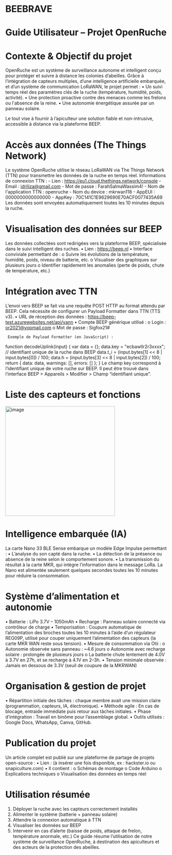 # BEEBRAVE
# Guide Utilisateur – Projet OpenRuche 
# Contexte & Objectif du projet 

OpenRuche est un système de surveillance autonome et intelligent conçu pour protéger et 
suivre à distance les colonies d’abeilles. Grâce à l’intégration de capteurs multiples, d’une 
intelligence artificielle embarquée, et d’un système de communication LoRaWAN, le projet 
permet : 
        • Un suivi temps réel des paramètres clés de la ruche (température, humidité, poids, 
          activité). 
        • Une protection proactive contre des menaces comme les frelons ou l'absence de la 
          reine. 
        • Une autonomie énergétique assurée par un panneau solaire. 
        
Le tout vise à fournir à l’apiculteur une solution fiable et non-intrusive, accessible à distance via 
la plateforme BEEP.

# Accès aux données (The Things Network) 

Le système OpenRuche utilise le réseau LoRaWAN via The Things Network (TTN) pour 
transmettre les données de la ruche en temps réel. 
Informations de connexion TTN : 
    - Lien : https://eu1.cloud.thethings.network/console 
    - Email : idriliza@gmail.com 
    - Mot de passe : FarahSalmaWassim4! 
    - Nom de l'application TTN : openruche 
    - Nom du device : mkrwan118 
    - AppEUI : 0000000000000000 
    - AppKey : 70C141C1E9629690E70ACF0077435A69 
Les données sont envoyées automatiquement toutes les 10 minutes depuis la ruche.
#
# Visualisation des données sur BEEP 
Les données collectées sont redirigées vers la plateforme BEEP, spécialisée dans le suivi 
intelligent des ruches. 
  • Lien : https://beep.nl 
  • Interface conviviale permettant de :
      o Suivre les évolutions de la température, humidité, poids, niveau de batterie, 
        etc. 
      o Visualiser des graphiques sur plusieurs jours 
      o Identifier rapidement les anomalies (perte de poids, chute de température, etc.) 
      
# Intégration avec TTN 

L’envoi vers BEEP se fait via une requête POST HTTP au format attendu par BEEP. Cela nécessite 
de configurer un Payload Formatter dans TTN (TTS v3). 
  • URL de réception des données : https://beep-test.azurewebsites.net/api/yann 
  • Compte BEEP générique utilisé : 
      o Login : or2021@yopmail.com 
      o Mot de passe : Sigfox21# 

     Exemple de Payload Formatter (en JavaScript) : 
function decodeUplink(input) { 
    var data = {}; 
    data.key = "ecbawllr2r3xxxx"; // identifiant unique de la ruche dans BEEP 
    data.t_i = (input.bytes[1] << 8 | input.bytes[0]) / 100; 
    data.h = (input.bytes[3] << 8 | input.bytes[2]) / 100; 
    return { 
    data: data, 
    warnings: [], 
    errors: [] 
  }; 
} 
Le champ key correspond à l’identifiant unique de votre ruche sur BEEP. Il peut être trouvé dans 
l’interface BEEP > Appareils > Modifier > Champ “identifiant unique”.

# Liste des capteurs et fonctions 
<img width="341" alt="image" src="https://github.com/user-attachments/assets/d982bb36-8214-4005-a6b8-b2c8bd5b2950" />

# Intelligence embarquée (IA) 
La carte Nano 33 BLE Sense embarque un modèle Edge Impulse permettant : 
  • L’analyse du son capté dans la ruche. 
  • La détection de la présence ou absence de la reine selon le comportement sonore. 
  • La transmission du résultat à la carte MKR, qui intègre l’information dans le message 
    LoRa. 
La Nano est alimentée seulement quelques secondes toutes les 10 minutes pour réduire la 
consommation. 

# Système d’alimentation et autonomie 
  • Batterie : LiPo 3.7V – 1050mAh 
  • Recharge : Panneau solaire connecté via contrôleur de charge 
  • Temporisation : Coupure automatique de l’alimentation des broches toutes les 10 minutes à l’aide d’un régulateur REG09P, utilisé pour couper uniquement l’alimentation 
    des capteurs (la carte MKR WAN reste sous tension). 
  • Mesure de consommation via Otii : 
      o Autonomie observée sans panneau : ~4.6 jours 
      o Autonomie avec recharge solaire : prolongée de plusieurs jours 
      o La batterie chute lentement de 4.0V à 3.7V en 27h, et se recharge à 4.1V en 2–3h. 
  • Tension minimale observée : Jamais en dessous de 3.3V (seuil de coupure de la 
  MKRWAN)
  
# Organisation & gestion de projet 
  • Répartition initiale des tâches : chaque membre avait une mission claire 
    (programmation, capteurs, IA, électronique). 
  • Méthode agile : En cas de blocage, entraide immédiate puis retour aux tâches initiales. 
  • Phase d’intégration : Travail en binôme pour l’assemblage global. 
  • Outils utilisés : Google Docs, WhatsApp, Canva, GitHub.

# Publication du projet 
Un article complet est publié sur une plateforme de partage de projets open-source : 
  • Lien : (à insérer une fois disponible, ex : hackster.io ou snapiculture.com) 
  • Il contient : 
      o Schémas de montage 
      o Code Arduino 
      o Explications techniques 
      o Visualisation des données en temps réel 
# Utilisation résumée 
  1. Déployer la ruche avec les capteurs correctement installés 
  2. Alimenter le système (batterie + panneau solaire) 
  3. Attendre la connexion automatique à TTN 
  4. Visualiser les données sur BEEP 
  5. Intervenir en cas d’alerte (baisse de poids, attaque de frelon, température anormale, 
    etc.) 
Ce guide résume l’utilisation de notre système de surveillance OpenRuche, à destination 
des apiculteurs et des acteurs de la protection des abeilles.
